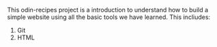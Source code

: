 This odin-recipes project is a introduction to understand how to build a simple website using all the basic tools we have learned. This incliudes:
1. Git
2. HTML

